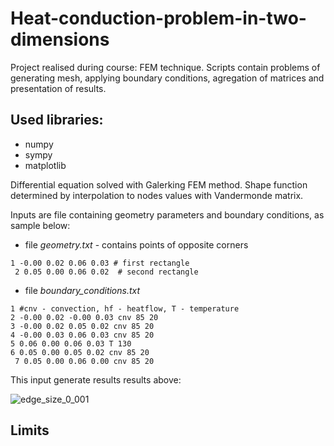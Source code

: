 # Heat-conduction-problem-in-two-dimensions
Project realised during course: FEM technique. Scripts contain problems of generating mesh, applying boundary conditions, agregation of matrices and presentation of results.

## Used libraries:
 - numpy
 - sympy
 - matplotlib

Differential equation solved with Galerking FEM method. Shape function determined by interpolation to nodes values with Vandermonde matrix.

Inputs are file containing geometry parameters and boundary conditions, as sample below:

 - file *geometry.txt* - contains points of opposite corners

`
1 -0.00 0.02 0.06 0.03 # first rectangle `<br>`
2 0.05 0.00 0.06 0.02  # second rectangle`

 - file *boundary_conditions.txt*

`1 #cnv - convection, hf - heatflow, T - temperature`<br>`
2 -0.00 0.02 -0.00 0.03 cnv 85 20 `<br>`
3 -0.00 0.02 0.05 0.02 cnv 85 20 `<br>`
4 -0.00 0.03 0.06 0.03 cnv 85 20 `<br>`
5 0.06 0.00 0.06 0.03 T 130 `<br>`
6 0.05 0.00 0.05 0.02 cnv 85 20 `<br>`
7 0.05 0.00 0.06 0.00 cnv 85 20`

This input generate results results above:

![edge_size_0_001](https://github.com/Czesiek1701/Heat-conduction-problem-in-two-dimensions/assets/157902583/1ccd8295-e638-4c37-bdfc-f930a4aecae7)

## Limits


